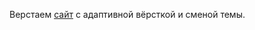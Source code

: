 Верстаем <a href="https://www.figma.com/file/lCqDbWjgllgJtb2hmCqfyX/%236-Сложно-сосредоточиться?node-id=0%3A1&mode=dev">сайт</a> с адаптивной вёрсткой и сменой темы.
